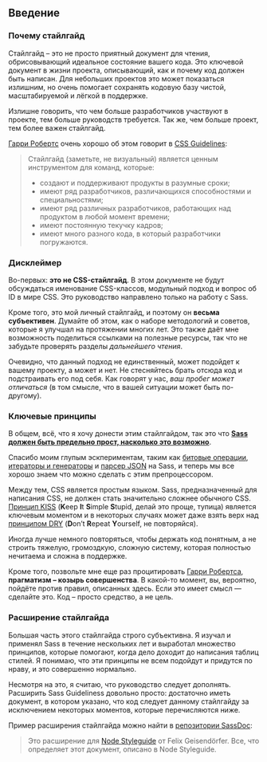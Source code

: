 
## Введение

### Почему стайлгайд

Стайлгайд – это не просто приятный документ для чтения, обрисовывающий идеальное состояние вашего кода. Это ключевой документ в жизни проекта, описывающий, как и почему код должен быть написан. Для небольших проектов это может показаться излишним, но очень помогает сохранять кодовую базу чистой, масштабируемой и лёгкой в поддержке.

Излишне говорить, что чем больше разработчиков участвуют в проекте, тем больше руководств требуется. Так же, чем больше проект, тем более важен стайлгайд.

[Гарри Робертс](https://csswizardry.com) очень хорошо об этом говорит в [CSS Guidelines](https://cssguidelin.es/#the-importance-of-a-styleguide):

<blockquote>
  <p>Стайлгайд (заметьте, не визуальный) является ценным инструментом для команд, которые:</p>
  <ul>
    <li>создают и поддерживают продукты в разумные сроки;</li>
    <li>имеют ряд разработчиков, различающихся способностями и специальностями;</li>
    <li>имеют ряд различных разработчиков, работающих над продуктом в любой момент времени;</li>
    <li>имеют постоянную текучку кадров;</li>
    <li>имеют много разного кода, в который разработчики погружаются.</li>
  </ul>
</blockquote>

### Дисклеймер

Во-первых: **это не CSS-стайлгайд**. В этом документе не будут обсуждаться именование CSS-классов, модульный подход и вопрос об ID в мире CSS. Это руководство направлено только на работу с Sass.

Кроме того, это мой личный стайлгайд, и поэтому он **весьма субъективен**. Думайте об этом, как о наборе методологий и советов, которые я улучшал на протяжении многих лет. Это также даёт мне возможность поделиться ссылками на полезные ресурсы, так что не забудьте проверять разделы *дальнейшего чтения*.

Очевидно, что данный подход не единственный, может подойдет к вашему проекту, а может и нет. Не стесняйтесь брать отсюда код и подстраивать его под себя. Как говорят у нас, *ваш пробег может отличаться* (в том смысле, что в вашей ситуации может быть по-другому).

### Ключевые принципы

В общем, всё, что я хочу донести этим стайлгайдом, так это что **[Sass должен быть предельно прост, насколько это возможно](https://www.sitepoint.com/keep-sass-simple/)**.

Спасибо моим глупым эскпериментам, таким как [битовые операции](https://github.com/KittyGiraudel/SassyBitwise), [итераторы и генераторы](https://github.com/KittyGiraudel/SassyIteratorsGenerators) и [парсер JSON](https://github.com/KittyGiraudel/SassyJSON) на Sass, и теперь мы все хорошо знаем что можно сделать с этим препроцессором.

Между тем, CSS является простым языком. Sass, предназначенный для написания CSS, не должен стать значительно сложнее обычного CSS. [Принцип KISS](https://ru.wikipedia.org/wiki/KISS_(принцип)) (**K**eep **I**t **S**imple **S**tupid, делай это проще, тупица) является ключевым моментом и в некоторых случаях может даже взять верх над [принципом DRY](https://ru.wikipedia.org/wiki/Don%27t_repeat_yourself) (**D**on’t **R**epeat **Y**ourself, не повторяйся).

Иногда лучше немного повторяться, чтобы держать код понятным, а не строить тяжелую, громоздкую, сложную систему, которая полностью нечитаема и сложна в поддержке.

Кроме того, позвольте мне еще раз процитировать [Гарри Робертса](https://csswizardry.com), **прагматизм – козырь совершенства**. В какой-то момент, вы, вероятно, пойдёте против правил, описанных здесь. Если это имеет смысл — сделайте это. Код – просто средство, а не цель.

### Расширение стайлгайда

Большая часть этого стайлгайда строго субъективна. Я изучал и применял Sass в течение нескольких лет и выработал множество принципов, которые помогают, когда дело доходит до написания таблиц стилей. Я понимаю, что эти принципы не всем подойдут и придутся по нраву, и это совершенно нормально.

Несмотря на это, я считаю, что руководство следует дополнять. Расширить Sass Guideliness довольно просто: достаточно иметь документ, в котором указано, что код следует данному стайлгайду за исключением некоторых моментов, которые перечисляются ниже.

Пример расширения стайлгайда можно найти в [репозитории SassDoc](https://github.com/SassDoc/sassdoc/blob/master/GUIDELINES.md):

> Это расширение для [Node Styleguide](https://github.com/felixge/node-style-guide) от Felix Geisendörfer. Все, что определяет этот документ, описано в Node Styleguide.
